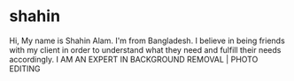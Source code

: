 # shahin
Hi, My name is Shahin Alam. I'm from Bangladesh. I believe in being friends with my client in order to understand what they need and fulfill their needs accordingly. I AM AN EXPERT IN BACKGROUND REMOVAL | PHOTO EDITING
